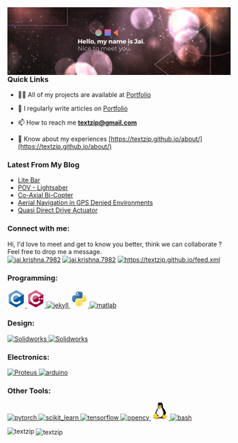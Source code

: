 <img align="right" alt="GIF" src="banner_new.png" width="1491" />

<!--<h2 align="center">Perception is Deception</h1>-->
<!--<h2 align="center">Robotics | Electronics | Desgin</h3> -->

### Quick Links

- 👨‍💻 All of my projects are available at [Portfolio](https://textzip.github.io)

- 📝 I regularly write articles on [Portfolio](https://textzip.github.io)

- 📫 How to reach me **textzip@gmail.com**

- 📄 Know about my experiences [https://textzip.github.io/about/](https://textzip.github.io/about/)

### Latest From My Blog
<!-- BLOG-POST-LIST:START -->
- [Lite Bar](https://textzip.github.io/posts/LiteBar/)
- [POV - Lightsaber](https://textzip.github.io/posts/POV-lightsaber/)
- [Co-Axial Bi-Copter](https://textzip.github.io/posts/CoAxial-Bicopter/)
- [Aerial Navigation in GPS Denied Environments](https://textzip.github.io/posts/Orthomosaic-SLAM/)
- [Quasi Direct Drive Actuator](https://textzip.github.io/posts/QDD/)
<!-- BLOG-POST-LIST:END -->

<h3 align="left">Connect with me:</h3>
<p align="left">
  Hi, I'd love to meet and get to know you better, think we can collaborate ? Feel free to drop me a message. <br>
<a href="mailto:textzip@gmail.com" target="blank"><img align="center" src="https://cdn.worldvectorlogo.com/logos/official-gmail-icon-2020-.svg" alt="jai.krishna.7982" height="30" width="40" /></a>
<a href="https://facebook.com/jai.krishna.7982/" target="blank"><img align="center" src="https://cdn.worldvectorlogo.com/logos/facebook-3.svg" alt="jai.krishna.7982" height="30" width="40" /></a>
<a href="https://www.linkedin.com/in/jai-krishna-9b0663170/" target="blank"><img align="center" src="https://cdn.worldvectorlogo.com/logos/linkedin-icon-2.svg" alt="https://textzip.github.io/feed.xml" height="30" width="40" /></a>
</p>

<h3 align="left">Programming:</h3>
<a href="https://www.cprogramming.com/" target="_blank"> <img src="https://raw.githubusercontent.com/devicons/devicon/master/icons/c/c-original.svg" alt="c" width="40" height="40"/> </a> 
<a href="https://www.w3schools.com/cpp/" target="_blank"> <img src="https://raw.githubusercontent.com/devicons/devicon/master/icons/cplusplus/cplusplus-original.svg" alt="cplusplus" width="40" height="40"/> </a> 
<a href="https://jekyllrb.com/" target="_blank"> <img src="https://www.vectorlogo.zone/logos/jekyllrb/jekyllrb-icon.svg" alt="jekyll" width="40" height="40"/> </a> 
<a href="https://www.python.org" target="_blank"> <img src="https://raw.githubusercontent.com/devicons/devicon/master/icons/python/python-original.svg" alt="python" width="40" height="40"/> </a>  <a href="https://www.mathworks.com/" target="_blank"> <img src="https://iconape.com/wp-content/png_logo_vector/matlab-logo.png" alt="matlab" width="40" height="40"/> </a>
</p>
<h3 align="left">Design:</h3>
<p align="left"> <a href="https://www.solidworks.com" target="_blank"> <img src="https://cdn.worldvectorlogo.com/logos/solidworks.svg" alt="Solidworks" width="40" height="40"/> </a>  <a href="https://www.onshape.com/en/" target="_blank"> <img src="https://us.v-cdn.net/5022071/uploads/V3B85DTZQS8W/box-onshape-favicon-512-401x.png" alt="Solidworks" width="40" height="40"/> </a>

</p>
<h3 align="left">Electronics:</h3>
<p align="left"> 
  <a href="https://www.labcenter.com" target="_blank"> <img src="https://upload.wikimedia.org/wikipedia/en/5/5a/Proteus_Design_Suite_Atom_Logo.png" alt="Proteus" width="40" height="40"/> </a> <a href="https://www.arduino.cc/" target="_blank"> <img src="https://cdn.worldvectorlogo.com/logos/arduino-1.svg" alt="arduino" width="40" height="40"/> </a>
</p>
<h3 align="left">Other Tools:</h3>
<p align="left"> <p align="left"> 
<a href="https://pytorch.org/" target="_blank"> <img src="https://www.vectorlogo.zone/logos/pytorch/pytorch-icon.svg" alt="pytorch" width="40" height="40"/> </a> <a href="https://scikit-learn.org/" target="_blank"> <img src="https://upload.wikimedia.org/wikipedia/commons/0/05/Scikit_learn_logo_small.svg" alt="scikit_learn" width="40" height="40"/> </a> 
<a href="https://www.tensorflow.org" target="_blank"> <img src="https://www.vectorlogo.zone/logos/tensorflow/tensorflow-icon.svg" alt="tensorflow" width="40" height="40"/> </a> <a href="https://opencv.org/" target="_blank"> <img src="https://www.vectorlogo.zone/logos/opencv/opencv-icon.svg" alt="opencv" width="40" height="40"/> </a> <a href="https://www.linux.org/" target="_blank"> <img src="https://raw.githubusercontent.com/devicons/devicon/master/icons/linux/linux-original.svg" alt="linux" width="40" height="40"/> </a> 
 <a href="https://www.gnu.org/software/bash/" target="_blank"> <img src="https://www.vectorlogo.zone/logos/gnu_bash/gnu_bash-icon.svg" alt="bash" width="40" height="40"/> </a> 
</p>

<p><img align="left" src="https://github-readme-stats.vercel.app/api/top-langs?username=textzip&show_icons=true&theme=dark&locale=en&layout=compact" alt="textzip" /></p>

<p>&nbsp;<img align="center" src="https://github-readme-stats.vercel.app/api?username=textzip&show_icons=true&theme=dark&locale=en" alt="textzip" /></p>
